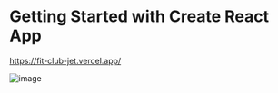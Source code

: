 # Getting Started with Create React App

https://fit-club-jet.vercel.app/

![image](https://github.com/AndreOn04/FitClub/assets/128987696/d5348a2b-0c39-44fa-b8fd-bbab3ed817aa)
